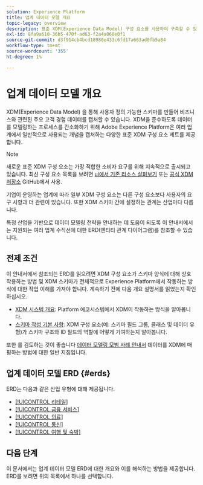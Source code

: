 ```yaml
---
solution: Experience Platform
title: 업계 데이터 모델 개요
topic-legacy: overview
description: 표준 XDM(Experience Data Model) 구성 요소를 사용하여 구축할 수 있는 다양한 업계 표준 모두를 위한 표준화된 데이터 모델에 대해 알아봅니다.
exl-id: 8fa9a610-36b5-470f-ad63-f2a4a060e0f1
source-git-commit: d3f914cb4bcd18980e433c6fd17a663ad0fb5a84
workflow-type: tm+mt
source-wordcount: '355'
ht-degree: 1%

---
```


# 업계 데이터 모델 개요

XDM(Experience Data Model) 을 통해 사용자 정의 가능한 스키마를 만들어 비즈니스와 관련된 주요 고객 경험 데이터를 캡처할 수 있습니다. XDM을 준수하도록 데이터를 모델링하는 프로세스를 간소화하기 위해 Adobe Experience Platform은 여러 업계에서 일반적으로 사용되는 개념을 캡처하는 다양한 표준 XDM 구성 요소 세트를 제공합니다.

>[!NOTE]
>
>새로운 표준 XDM 구성 요소는 가장 적합한 소비자 요구를 위해 지속적으로 출시되고 있습니다. 최신 구성 요소 목록을 보려면 [ui에서 기존 리소스 살펴보기](../../ui/explore.md) 또는 [공식 XDM 저장소](https://github.com/adobe/xdm/tree/master/components) GitHub에서 사용.

기업이 운영하는 업계에 따라 일부 XDM 구성 요소는 다른 구성 요소보다 사용자의 요구 사항과 더 관련이 있습니다. 또한 XDM 스키마 간에 설정하는 관계는 산업마다 다릅니다.

특정 산업을 기반으로 데이터 모델링 전략을 안내하는 데 도움이 되도록 이 안내서에서는 지원되는 여러 업계 수직선에 대한 ERD(엔티티 관계 다이어그램)를 참조할 수 있습니다.

## 전제 조건

이 안내서에서 참조되는 ERD를 읽으려면 XDM 구성 요소가 스키마 양식에 대해 상호 작용하는 방법 및 XDM 스키마가 전체적으로 Experience Platform에서 작동하는 방식에 대한 작업 이해를 가져야 합니다. 계속하기 전에 다음 개요 설명서를 읽었는지 확인하십시오.

* [XDM 시스템 개요](../../home.md): Platform 에코시스템에서 XDM이 작동하는 방식을 알아봅니다.
* [스키마 작성 기본 사항](../../schema/composition.md): XDM 구성 요소(예: 스키마 필드 그룹, 클래스 및 데이터 유형)가 스키마 구조와 ID 필드의 역할에 어떻게 기여하는지 알아봅니다.

또한 를 검토하는 것이 좋습니다 [데이터 모델링 모범 사례 안내서](../../schema/best-practices.md) 데이터를 XDM에 매핑하는 방법에 대한 일반 지침입니다.

## 업계 데이터 모델 ERD {#erds}

ERD는 다음과 같은 산업 유형에 대해 제공됩니다.

* [[!UICONTROL 리테일]](./retail.md)
* [[!UICONTROL 금융 서비스]](./financial.md)
* [[!UICONTROL 의료]](./healthcare.md)
* [[!UICONTROL 통신]](./telecom.md)
* [[!UICONTROL 여행 및 숙박]](./travel-hospitality.md)

## 다음 단계

이 문서에서는 업계 데이터 모델 ERD에 대한 개요와 이를 해석하는 방법을 제공합니다. ERD를 보려면 위의 목록에서 하나를 선택합니다.
